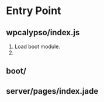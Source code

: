 # Entry Point

## wpcalypso/index.js

1. Load boot module.
2. 

## boot/
## server/pages/index.jade
